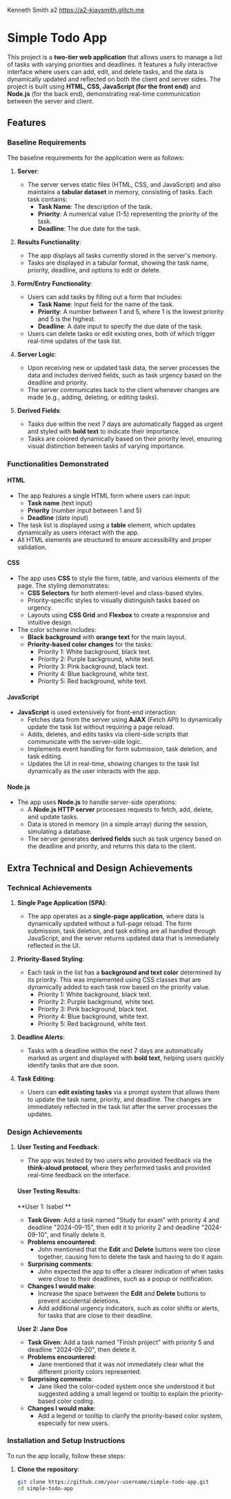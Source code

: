 Kenneth Smith a2 
https://a2-kjavsmith.glitch.me

# Simple Todo App

This project is a **two-tier web application** that allows users to manage a list of tasks with varying priorities and deadlines. It features a fully interactive interface where users can add, edit, and delete tasks, and the data is dynamically updated and reflected on both the client and server sides. The project is built using **HTML, CSS, JavaScript (for the front end)** and **Node.js** (for the back end), demonstrating real-time communication between the server and client.

## Features

### Baseline Requirements
The baseline requirements for the application were as follows:

1. **Server**:
   - The server serves static files (HTML, CSS, and JavaScript) and also maintains a **tabular dataset** in memory, consisting of tasks. Each task contains:
     - **Task Name**: The description of the task.
     - **Priority**: A numerical value (1-5) representing the priority of the task.
     - **Deadline**: The due date for the task.

2. **Results Functionality**:
   - The app displays all tasks currently stored in the server's memory.
   - Tasks are displayed in a tabular format, showing the task name, priority, deadline, and options to edit or delete.

3. **Form/Entry Functionality**:
   - Users can add tasks by filling out a form that includes:
     - **Task Name**: Input field for the name of the task.
     - **Priority**: A number between 1 and 5, where 1 is the lowest priority and 5 is the highest.
     - **Deadline**: A date input to specify the due date of the task.
   - Users can delete tasks or edit existing ones, both of which trigger real-time updates of the task list.

4. **Server Logic**:
   - Upon receiving new or updated task data, the server processes the data and includes derived fields, such as task urgency based on the deadline and priority.
   - The server communicates back to the client whenever changes are made (e.g., adding, deleting, or editing tasks).

5. **Derived Fields**:
   - Tasks due within the next 7 days are automatically flagged as urgent and styled with **bold text** to indicate their importance.
   - Tasks are colored dynamically based on their priority level, ensuring visual distinction between tasks of varying importance.

### Functionalities Demonstrated

#### HTML
- The app features a single HTML form where users can input:
  - **Task name** (text input)
  - **Priority** (number input between 1 and 5)
  - **Deadline** (date input)
- The task list is displayed using a **table** element, which updates dynamically as users interact with the app.
- All HTML elements are structured to ensure accessibility and proper validation.

#### CSS
- The app uses **CSS** to style the form, table, and various elements of the page. The styling demonstrates:
  - **CSS Selectors** for both element-level and class-based styles.
  - Priority-specific styles to visually distinguish tasks based on urgency.
  - Layouts using **CSS Grid** and **Flexbox** to create a responsive and intuitive design.
- The color scheme includes:
  - **Black background** with **orange text** for the main layout.
  - **Priority-based color changes** for the tasks:
    - Priority 1: White background, black text.
    - Priority 2: Purple background, white text.
    - Priority 3: Pink background, black text.
    - Priority 4: Blue background, white text.
    - Priority 5: Red background, white text.
  
#### JavaScript
- **JavaScript** is used extensively for front-end interaction:
  - Fetches data from the server using **AJAX** (Fetch API) to dynamically update the task list without requiring a page reload.
  - Adds, deletes, and edits tasks via client-side scripts that communicate with the server-side logic.
  - Implements event handling for form submission, task deletion, and task editing.
  - Updates the UI in real-time, showing changes to the task list dynamically as the user interacts with the app.

#### Node.js
- The app uses **Node.js** to handle server-side operations:
  - A **Node.js HTTP server** processes requests to fetch, add, delete, and update tasks.
  - Data is stored in memory (in a simple array) during the session, simulating a database.
  - The server generates **derived fields** such as task urgency based on the deadline and priority, and returns this data to the client.

## Extra Technical and Design Achievements

### Technical Achievements

1. **Single Page Application (SPA)**:
   - The app operates as a **single-page application**, where data is dynamically updated without a full-page reload. The form submission, task deletion, and task editing are all handled through JavaScript, and the server returns updated data that is immediately reflected in the UI.

2. **Priority-Based Styling**:
   - Each task in the list has a **background and text color** determined by its priority. This was implemented using CSS classes that are dynamically added to each task row based on the priority value.
     - Priority 1: White background, black text.
     - Priority 2: Purple background, white text.
     - Priority 3: Pink background, black text.
     - Priority 4: Blue background, white text.
     - Priority 5: Red background, white text.
  
3. **Deadline Alerts**:
   - Tasks with a deadline within the next 7 days are automatically marked as urgent and displayed with **bold text**, helping users quickly identify tasks that are due soon.

4. **Task Editing**:
   - Users can **edit existing tasks** via a prompt system that allows them to update the task name, priority, and deadline. The changes are immediately reflected in the task list after the server processes the updates.

### Design Achievements

1. **User Testing and Feedback**:
   - The app was tested by two users who provided feedback via the **think-aloud protocol**, where they performed tasks and provided real-time feedback on the interface.

   #### User Testing Results:

   **User 1: Isabel **
   - **Task Given**: Add a task named "Study for exam" with priority 4 and deadline "2024-09-15", then edit it to priority 2 and deadline "2024-09-10", and finally delete it.
   - **Problems encountered**:
     - John mentioned that the **Edit** and **Delete** buttons were too close together, causing him to  delete the task and having to do it again.
   - **Surprising comments**:
     - John expected the app to offer a clearer indication of when tasks were close to their deadlines, such as a popup or notification.
   - **Changes I would make**:
     - Increase the space between the **Edit** and **Delete** buttons to prevent accidental deletions.
     - Add additional urgency indicators, such as color shifts or alerts, for tasks that are close to their deadline.

   **User 2: Jane Doe**
   - **Task Given**: Add a task named "Finish project" with priority 5 and deadline "2024-09-20", then delete it.
   - **Problems encountered**:
     - Jane mentioned that it was not immediately clear what the different priority colors represented.
   - **Surprising comments**:
     - Jane liked the color-coded system once she understood it but suggested adding a small legend or tooltip to explain the priority-based color coding.
   - **Changes I would make**:
     - Add a legend or tooltip to clarify the priority-based color system, especially for new users.

### Installation and Setup Instructions

To run the app locally, follow these steps:

1. **Clone the repository**:
   ```bash
   git clone https://github.com/your-username/simple-todo-app.git
   cd simple-todo-app
